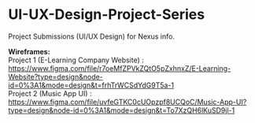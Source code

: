 # UI-UX-Design-Project-Series
Project Submissions (UI/UX Design) for Nexus info.

<b>Wireframes:</b><br>
Project 1 (E-Learning Company Website) : https://www.figma.com/file/r7oeMfZPVkZQtO5pZxhnxZ/E-Learning-Website?type=design&node-id=0%3A1&mode=design&t=frhTrWCSdYdG9T5a-1<br>
Project 2 (Music App UI) : https://www.figma.com/file/uvfeGTKC0cUOpzpf8UCQoC/Music-App-UI?type=design&node-id=0%3A1&mode=design&t=To7XzQH6lKuSD9jl-1
